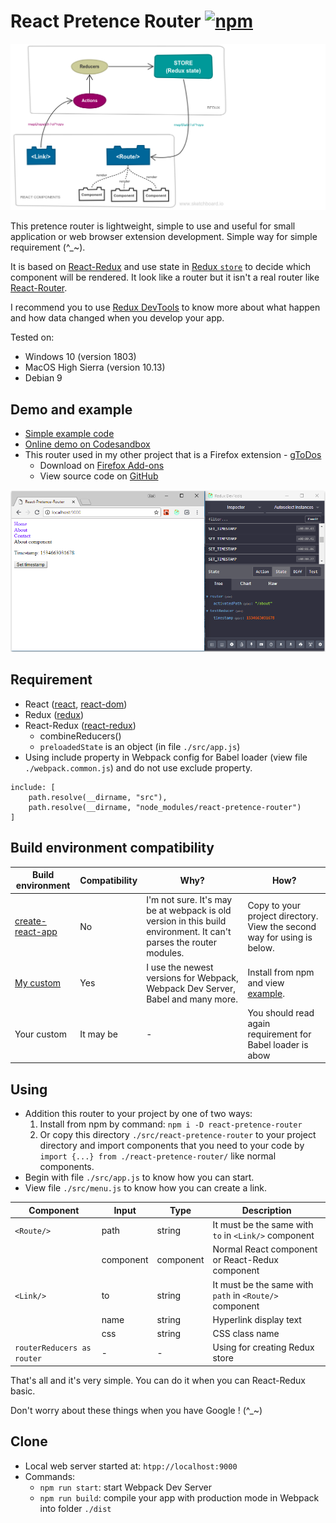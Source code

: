 # React Pretence Router [![npm](https://img.shields.io/badge/npm-1.0.2-blue.svg)](https://www.npmjs.com/package/react-pretence-router)
![Structure](./assets/structure.png)

This pretence router is lightweight, simple to use and useful for small application or web browser extension development. Simple way for simple requirement (^_~).

It is based on [React-Redux](https://redux.js.org/basics/usagewithreact) and use state in [Redux `store`](https://redux.js.org/basics/store) to decide which component will be rendered. It look like a router but it isn't a real router like [React-Router](https://github.com/ReactTraining/react-router).

I recommend you to use [Redux DevTools](https://github.com/zalmoxisus/redux-devtools-extension) to know more about what happen and how data changed when you develop your app.

Tested on:
* Windows 10 (version 1803)
* MacOS High Sierra (version 10.13)
* Debian 9

## Demo and example
* [Simple example code](https://github.com/nguyenkhois/react-pretence-router-demo)
* [Online demo on Codesandbox](https://codesandbox.io/s/r53y0kyvzo)
* This router used in my other project that is a Firefox extension - [gToDos](https://addons.mozilla.org/sv-SE/firefox/addon/gtodos/)
    * Download on [Firefox Add-ons](https://addons.mozilla.org/en-US/firefox/addon/gtodos/)
    * View source code on [GitHub](https://github.com/nguyenkhois/firefox-extension-gtodos)

![Screenshot](./assets/screenshot.png)

## Requirement
* React ([react](https://www.npmjs.com/package/react), [react-dom](https://www.npmjs.com/package/react-dom))
* Redux ([redux](https://www.npmjs.com/package/redux))
* React-Redux ([react-redux](https://www.npmjs.com/package/react-redux))
   * combineReducers()
   * `preloadedState` is an object (in file `./src/app.js`)
* Using include property in Webpack config for Babel loader (view file `./webpack.common.js`) and do not use exclude property.
````
include: [
    path.resolve(__dirname, "src"),
    path.resolve(__dirname, "node_modules/react-pretence-router")
]
````

## Build environment compatibility
|Build environment|Compatibility|Why?|How?|
|---|---|---|---|
|[create-react-app](https://www.npmjs.com/package/create-react-app)|No|I'm not sure. It's may be at webpack is old version in this build environment. It can't parses the router modules.|Copy to your project directory. View the second way for using is below. |
|[My custom](https://github.com/nguyenkhois/build-environments/tree/master/react-adv)|Yes|I use the newest versions for Webpack, Webpack Dev Server, Babel and many more.|Install from npm and view [example](https://github.com/nguyenkhois/react-pretence-router-demo).|
|Your custom|It may be|-|You should read again requirement for Babel loader is abow|


## Using
* Addition this router to your project by one of two ways:
   1. Install from npm by command: `npm i -D react-pretence-router`
   2. Or copy this directory `./src/react-pretence-router` to your project directory and import components that you need to your code by `import {...} from ./react-pretence-router/` like normal components.
* Begin with file `./src/app.js` to know how you can start.
* View file `./src/menu.js` to know how you can create a link.

|Component|Input|Type|Description
|---|---|---|---|
|`<Route/>`|path|string|It must be the same with `to` in `<Link/>` component|
||component|component|Normal React component or React-Redux component|
|`<Link/>`|to|string|It must be the same with `path` in `<Route/>` component|
||name|string|Hyperlink display text|
||css|string|CSS class name|
|`routerReducers as router`|-|-|Using for creating Redux store|

That's all and it's very simple. You can do it when you can React-Redux basic.

Don't worry about these things when you have Google ! (^_~)

## Clone
* Local web server started at: `htpp://localhost:9000`
* Commands:
    * `npm run start`: start Webpack Dev Server
    * `npm run build`: compile your app with production mode in Webpack into folder `./dist`

